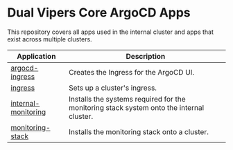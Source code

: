 # Dual Vipers Core ArgoCD Apps

This repository covers all apps used in the internal cluster and apps that exist across multiple clusters.

| Application                                 | Description                                                                              |
| ------------------------------------------- | ---------------------------------------------------------------------------------------- |
| [argocd-ingress](argocd-ingress/)           | Creates the Ingress for the ArgoCD UI.                                                   |
| [ingress](ingress/)                         | Sets up a cluster's ingress.                                                             |
| [internal-monitoring](internal-monitoring/) | Installs the systems required for the monitoring stack system onto the internal cluster. |
| [monitoring-stack](monitoring-stack/)       | Installs the monitoring stack onto a cluster.                                            |
